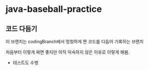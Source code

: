 # java-baseball-practice

## 코드 다듬기

이 브랜치는 codingBranch에서 멍청하게 짠 코드를 다듬어 기록하는 브랜치

처음부터 이렇게 짜면 좋지만 아직 익숙하지 않은 이유로 이렇게 해봄.

* 테스트도 수행
